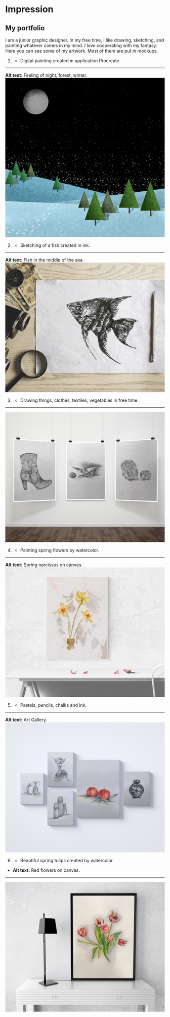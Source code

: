# Impression

## My portfolio

I am a junior graphic designer. In my free time, I like drawing, sketching, and painting whatever comes in my mind. I love cooperating with my fantasy. Here you can see some of my artwork. Most of them are put in mockups.

1. - Digital painting created in application Procreate.
---
**Alt text:** Feeling of night, forest, winter. 
![image](00-composition/img/1.jpg)

2. - Sketching of a fish created in ink.
---
**Alt text:** Fish in the middle of the sea.
![image](00-composition/img/2.jpg)

3. - Drawing things, clothes, textiles, vegetables in free time.
---
![image](00-composition/img/3.jpg)

4. - Painting spring flowers by watercolor.
---
**Alt text:** Spring narcissus on canvas.
![image](00-composition/img/4.jpg)

5. - Pastels, pencils, chalks and ink.
---
**Alt text:** Art Gallery.
![image](00-composition/img/5.jpg)

6. - Beautiful spring tulips created by watercolor.
- **Alt text:** Red flowers on canvas.
---
![image](00-composition/img/6.jpg)

